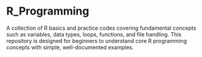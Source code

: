 # R_Programming
A collection of R basics and practice codes covering fundamental concepts such as variables, data types, loops, functions, and file handling.  This repository is designed for beginners to understand core R programming concepts with simple, well-documented examples.
